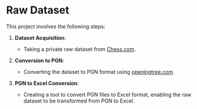 # Raw Dataset

This project involves the following steps:

1. **Dataset Acquisition**: 
   - Taking a private raw dataset from [Chess.com](https://www.chess.com).

2. **Conversion to PGN**: 
   - Converting the dataset to PGN format using [openingtree.com](https://openingtree.com).

3. **PGN to Excel Conversion**: 
   - Creating a tool to convert PGN files to Excel format, enabling the raw dataset to be transformed from PGN to Excel.
